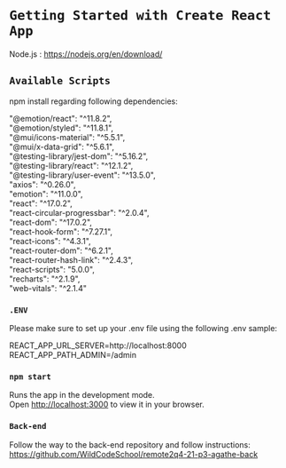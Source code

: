 # `Getting Started with Create React App`

Node.js : https://nodejs.org/en/download/

## `Available Scripts`

npm install regarding following dependencies:

"@emotion/react": "^11.8.2",  
    "@emotion/styled": "^11.8.1",  
    "@mui/icons-material": "^5.5.1",  
    "@mui/x-data-grid": "^5.6.1",  
    "@testing-library/jest-dom": "^5.16.2",  
    "@testing-library/react": "^12.1.2",  
    "@testing-library/user-event": "^13.5.0",  
    "axios": "^0.26.0",  
    "emotion": "^11.0.0",  
    "react": "^17.0.2",  
    "react-circular-progressbar": "^2.0.4",  
    "react-dom": "^17.0.2",  
    "react-hook-form": "^7.27.1",  
    "react-icons": "^4.3.1",  
    "react-router-dom": "^6.2.1",  
    "react-router-hash-link": "^2.4.3",  
    "react-scripts": "5.0.0",  
    "recharts": "^2.1.9",  
    "web-vitals": "^2.1.4"  

### `.ENV`

Please make sure to set up your .env file using the following .env sample:

REACT_APP_URL_SERVER=http://localhost:8000
REACT_APP_PATH_ADMIN=/admin

### `npm start`

Runs the app in the development mode.\
Open [http://localhost:3000](http://localhost:3000) to view it in your browser.

### `Back-end`

Follow the way to the back-end repository and follow instructions: https://github.com/WildCodeSchool/remote2q4-21-p3-agathe-back
